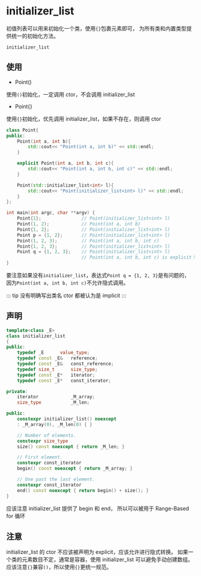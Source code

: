 # initializer_list

初值列表可以用来初始化一个类，使用`{}`包裹元素即可，
为所有类和内置类型提供统一的初始化方法。

`initializer_list`

## 使用

- Point()

使用`()`初始化，一定调用 ctor，不会调用 initializer_list

- Point{}

使用`{}`初始化，优先调用 initializer_list，如果不存在，则调用 ctor

```c++
class Point{
public:
    Point(int a, int b){
        std::cout<< "Point(int a, int b)" << std::endl;
    }

    explicit Point(int a, int b, int c){
        std::cout<< "Point(int a, int b, int c)" << std::endl;
    }

    Point(std::initializer_list<int> l){
        std::cout<< "Point(initializer_list<int> l)" << std::endl;
    }
};

int main(int argc, char **argv) {
    Point{1};               // Point(initializer_list<int> l)
    Point(1, 2);            // Point(int a, int b)
    Point{1, 2};            // Point(initializer_list<int> l)
    Point p = {1, 2};       // Point(initializer_list<int> l)
    Point(1, 2, 3);         // Point(int a, int b, int c)
    Point{1, 2, 3};         // Point(initializer_list<int> l)
    Point q = {1, 2, 3};    // Point(initializer_list<int> l)
                            // Point(int a, int b, int c) is explicit！！！
}
```

要注意如果没有`initializer_list`，表达式`Point q = {1, 2, 3}`是有问题的，
因为`Point(int a, int b, int c)`不允许隐式调用。

::: tip
没有明确写出类名 ctor 都被认为是 implicit
:::

## 声明

```c++
template<class _E>
class initializer_list
{
public:
    typedef _E 		value_type;
    typedef const _E& 	reference;
    typedef const _E& 	const_reference;
    typedef size_t 		size_type;
    typedef const _E* 	iterator;
    typedef const _E* 	const_iterator;

private:
    iterator			_M_array;
    size_type			_M_len;

public:
    constexpr initializer_list() noexcept
    : _M_array(0), _M_len(0) { }

    // Number of elements.
    constexpr size_type
    size() const noexcept { return _M_len; }

    // First element.
    constexpr const_iterator
    begin() const noexcept { return _M_array; }

    // One past the last element.
    constexpr const_iterator
    end() const noexcept { return begin() + size(); }
}
```

应该注意 initializer_list 提供了 begin 和 end，
所以可以被用于 Range-Based for 循环

## 注意

initializer_list 的 ctor 不应该被声明为 explicit，应该允许进行隐式转换。
如果一个类的元素数目不定，通常是容器，使用 initializer_list 可以避免手动创建数组。
应该注意`{}`兼容`()`，所以使用`{}`更统一规范。
